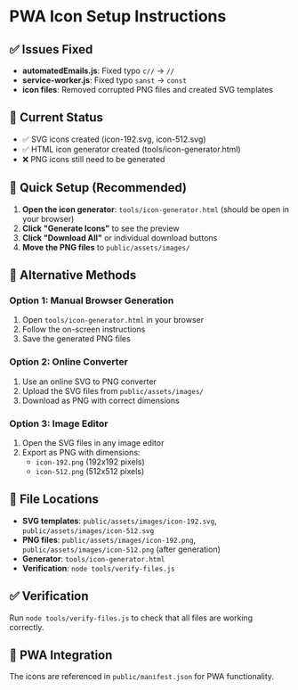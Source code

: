 # PWA Icon Setup Instructions

## ✅ Issues Fixed
- **automatedEmails.js**: Fixed typo `c//` → `//`
- **service-worker.js**: Fixed typo `sanst` → `const`
- **icon files**: Removed corrupted PNG files and created SVG templates

## 🎯 Current Status
- ✅ SVG icons created (icon-192.svg, icon-512.svg)
- ✅ HTML icon generator created (tools/icon-generator.html)
- ❌ PNG icons still need to be generated

## 🚀 Quick Setup (Recommended)
1. **Open the icon generator**: `tools/icon-generator.html` (should be open in your browser)
2. **Click "Generate Icons"** to see the preview
3. **Click "Download All"** or individual download buttons
4. **Move the PNG files** to `public/assets/images/`

## 🔧 Alternative Methods

### Option 1: Manual Browser Generation
1. Open `tools/icon-generator.html` in your browser
2. Follow the on-screen instructions
3. Save the generated PNG files

### Option 2: Online Converter
1. Use an online SVG to PNG converter
2. Upload the SVG files from `public/assets/images/`
3. Download as PNG with correct dimensions

### Option 3: Image Editor
1. Open the SVG files in any image editor
2. Export as PNG with dimensions:
   - `icon-192.png` (192x192 pixels)
   - `icon-512.png` (512x512 pixels)

## 📁 File Locations
- **SVG templates**: `public/assets/images/icon-192.svg`, `public/assets/images/icon-512.svg`
- **PNG files**: `public/assets/images/icon-192.png`, `public/assets/images/icon-512.png` (after generation)
- **Generator**: `tools/icon-generator.html`
- **Verification**: `node tools/verify-files.js`

## ✅ Verification
Run `node tools/verify-files.js` to check that all files are working correctly.

## 🔗 PWA Integration
The icons are referenced in `public/manifest.json` for PWA functionality. 